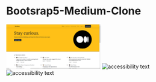 # Bootsrap5-Medium-Clone
<img src=https://github.com/Semihtumay/Bootsrap5-Medium-Clone/blob/main/images/1.PNG width="250" alt="accessibility text">
<img https://github.com/Semihtumay/Bootsrap5-Medium-Clone/blob/main/images/2.PNG width="250" alt="accessibility text">
<img https://github.com/Semihtumay/Bootsrap5-Medium-Clone/blob/main/images/3.PNG width="250" alt="accessibility text">
